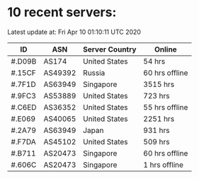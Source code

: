 # 10 recent servers:

Latest update at: Fri Apr 10 01:10:11 UTC 2020

| ID | ASN | Server Country | Online |
| -- | --- | -------------- | ------ |
| #.D09B | AS174 | United States | 54 hrs |
| #.15CF | AS49392 | Russia | 60 hrs offline |
| #.7F1D | AS63949 | Singapore | 3515 hrs |
| #.9FC3 | AS53889 | United States | 723 hrs |
| #.C6ED | AS36352 | United States | 55 hrs offline |
| #.E069 | AS40065 | United States | 2251 hrs |
| #.2A79 | AS63949 | Japan | 931 hrs |
| #.F7DA | AS45102 | United States | 509 hrs |
| #.B711 | AS20473 | Singapore | 60 hrs offline |
| #.606C | AS20473 | Singapore | 1 hrs offline |

